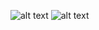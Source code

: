 ![alt text](https://media.licdn.com/dms/image/D4D22AQEnYDCSViUvhA/feedshare-shrink_2048_1536/0/1715249579061?e=1718236800&v=beta&t=kqXqO70oN-TE8gYXeHckzdUPoEIxM3vyETySnnbETn4)
![alt text](https://media.licdn.com/dms/image/D4D22AQE3Tvo7pTh-Aw/feedshare-shrink_2048_1536/0/1715249577532?e=1718236800&v=beta&t=PYPZNg4ZdfQR8w_9uyWwcAaNo8NaZtBMCsyiX6cSNNM)
